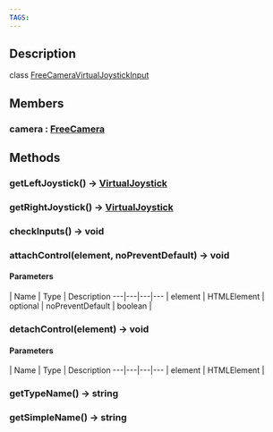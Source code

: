 ```yaml
---
TAGS:
---
```

## Description

class [FreeCameraVirtualJoystickInput](/classes/3.0/FreeCameraVirtualJoystickInput)



## Members

### camera : [FreeCamera](/classes/3.0/FreeCamera)



## Methods

### getLeftJoystick() &rarr; [VirtualJoystick](/classes/3.0/VirtualJoystick)


### getRightJoystick() &rarr; [VirtualJoystick](/classes/3.0/VirtualJoystick)


### checkInputs() &rarr; void


### attachControl(element, noPreventDefault) &rarr; void



#### Parameters
 | Name | Type | Description
---|---|---|---
 | element | HTMLElement |   
optional | noPreventDefault | boolean |   
### detachControl(element) &rarr; void



#### Parameters
 | Name | Type | Description
---|---|---|---
 | element | HTMLElement |   

### getTypeName() &rarr; string


### getSimpleName() &rarr; string


